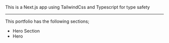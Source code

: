 This is a Next.js app using TailwindCss and Typescript for type safety

---
This portfolio has the following sections;

- Hero Section
- Hero
